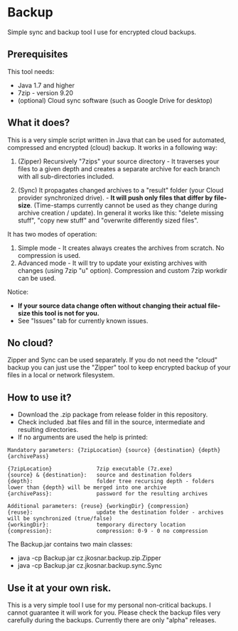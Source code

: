 # Backup
Simple sync and backup tool I use for encrypted cloud backups.

## Prerequisites
This tool needs:
- Java 1.7 and higher
- 7zip - version 9.20
- (optional) Cloud sync software (such as Google Drive for desktop)

## What it does?
This is a very simple script written in Java that can be used for automated, compressed and encrypted (cloud) backup. It works in a following way:

1. (Zipper) Recursively "7zips" your source directory - It traverses your files to a given depth and creates a separate archive for each branch with all sub-directories included.

2. (Sync) It propagates changed archives to a "result" folder (your Cloud provider synchronized drive). - **It will push only files that differ by file-size**. (Time-stamps currently cannot be used as they change during archive creation / update). In general it works like this: "delete missing stuff", "copy new stuff" and "overwrite differently sized files".

It has two modes of operation:
1. Simple mode - It creates always creates the archives from scratch. No compression is used.
2. Advanced mode - It will try to update your existing archives with changes (using 7zip "u" option). Compression and custom 7zip workdir can be used.

Notice:
- **If your source data change often without changing their actual file-size this tool is not for you.**
- See "Issues" tab for currently known issues.

## No cloud?
Zipper and Sync can be used separately. If you do not need the "cloud" backup you can just use the "Zipper" tool to keep encrypted backup of your files in a local or network filesystem.

## How to use it?
- Download the .zip package from release folder in this repository.
- Check included .bat files and fill in the source, intermediate and resulting directories.
- If no arguments are used the help is printed:

```
Mandatory parameters: {7zipLocation} {source} {destination} {depth} {archivePass}

{7zipLocation}              7zip executable (7z.exe)
{source} & {destination}:   source and destination folders
{depth}:                    folder tree recursing depth - folders lower than {depth} will be merged into one archive
{archivePass}:              password for the resulting archives

Additional parameters: {reuse} {workingDir} {compression} 
{reuse}:                    update the destination folder - archives will be synchronized (true/false)
{workingDir}:               temporary directory location
{compression}:              compression: 0-9 - 0 no compression
```

The Backup.jar contains two main classes:
- java -cp Backup.jar cz.jkosnar.backup.zip.Zipper
- java -cp Backup.jar cz.jkosnar.backup.sync.Sync

## Use it at your own risk.
This is a very simple tool I use for my personal non-critical backups. I cannot guarantee it will work for you. Please check the backup files very carefully during the backups. Currently there are only "alpha" releases.


